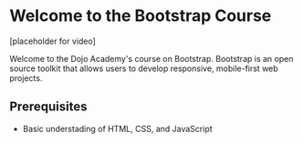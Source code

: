 # Welcome to the Bootstrap Course

[placeholder for video]

Welcome to the Dojo Academy's course on Bootstrap. Bootstrap is an open source toolkit that allows users to develop responsive, mobile-first web projects.

## Prerequisites

* Basic understading of HTML, CSS, and JavaScript